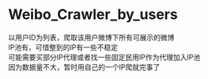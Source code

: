# Weibo_Crawler_by_users

以用户ID为列表，爬取该用户微博下所有可展示的微博  
IP池有，可惜整到的IP有一些不稳定  
可能需要买部分IP代理或者找一些固定民用IP作为代理加入IP池  
因为数据量不大，暂时用自己的一个IP爬就完事了
